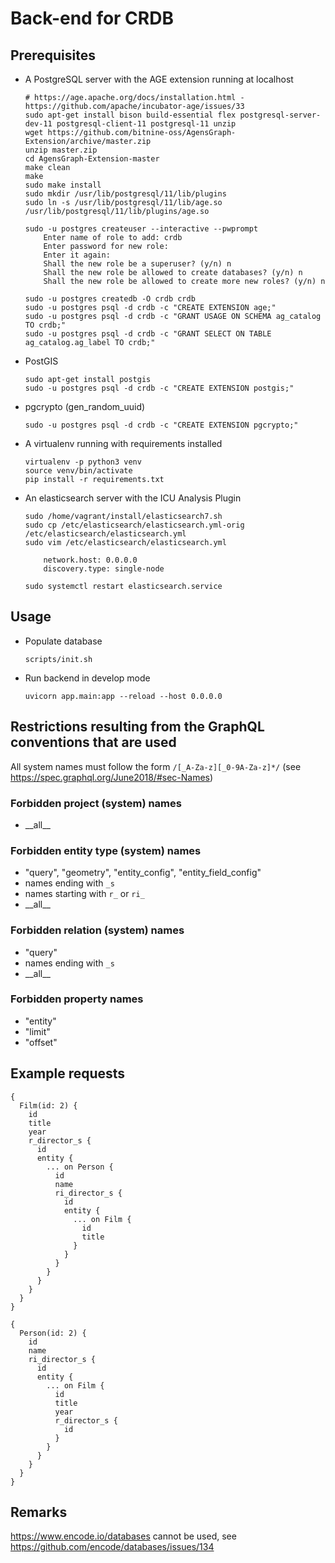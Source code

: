 # Back-end for CRDB

## Prerequisites

* A PostgreSQL server with the AGE extension running at localhost

    ```
    # https://age.apache.org/docs/installation.html - https://github.com/apache/incubator-age/issues/33
    sudo apt-get install bison build-essential flex postgresql-server-dev-11 postgresql-client-11 postgresql-11 unzip
    wget https://github.com/bitnine-oss/AgensGraph-Extension/archive/master.zip
    unzip master.zip
    cd AgensGraph-Extension-master
    make clean
    make
    sudo make install
    sudo mkdir /usr/lib/postgresql/11/lib/plugins
    sudo ln -s /usr/lib/postgresql/11/lib/age.so /usr/lib/postgresql/11/lib/plugins/age.so

    sudo -u postgres createuser --interactive --pwprompt
        Enter name of role to add: crdb
        Enter password for new role:
        Enter it again:
        Shall the new role be a superuser? (y/n) n
        Shall the new role be allowed to create databases? (y/n) n
        Shall the new role be allowed to create more new roles? (y/n) n

    sudo -u postgres createdb -O crdb crdb
    sudo -u postgres psql -d crdb -c "CREATE EXTENSION age;"
    sudo -u postgres psql -d crdb -c "GRANT USAGE ON SCHEMA ag_catalog TO crdb;"
    sudo -u postgres psql -d crdb -c "GRANT SELECT ON TABLE ag_catalog.ag_label TO crdb;"
    ```

* PostGIS

    ```
    sudo apt-get install postgis
    sudo -u postgres psql -d crdb -c "CREATE EXTENSION postgis;"
    ```

* pgcrypto (gen_random_uuid)

    ```
    sudo -u postgres psql -d crdb -c "CREATE EXTENSION pgcrypto;"
    ```

* A virtualenv running with requirements installed

    ```
    virtualenv -p python3 venv
    source venv/bin/activate
    pip install -r requirements.txt
    ```

* An elasticsearch server with the ICU Analysis Plugin

    ```
    sudo /home/vagrant/install/elasticsearch7.sh
    sudo cp /etc/elasticsearch/elasticsearch.yml-orig /etc/elasticsearch/elasticsearch.yml
    sudo vim /etc/elasticsearch/elasticsearch.yml

        network.host: 0.0.0.0
        discovery.type: single-node

    sudo systemctl restart elasticsearch.service
    ```



## Usage

* Populate database

    ```
    scripts/init.sh
    ```

* Run backend in develop mode

    ```
    uvicorn app.main:app --reload --host 0.0.0.0
    ```

## Restrictions resulting from the GraphQL conventions that are used

All system names must follow the form `/[_A-Za-z][_0-9A-Za-z]*/` (see https://spec.graphql.org/June2018/#sec-Names)

### Forbidden project (system) names
* \_\_all\_\_

### Forbidden entity type (system) names
* "query", "geometry", "entity_config", "entity_field_config"
* names ending with `_s`
* names starting with `r_` or `ri_`
* \_\_all\_\_

### Forbidden relation (system) names
* "query"
* names ending with `_s`
* \_\_all\_\_

### Forbidden property names
* "entity"
* "limit"
* "offset"

## Example requests
```
{
  Film(id: 2) {
    id
    title
    year
    r_director_s {
      id
      entity {
        ... on Person {
          id
          name
          ri_director_s {
            id
            entity {
              ... on Film {
                id
                title
              }
            }
          }
        }
      }
    }
  }
}
```

```
{
  Person(id: 2) {
    id
    name
    ri_director_s {
      id
      entity {
        ... on Film {
          id
          title
          year
          r_director_s {
            id
          }
        }
      }
    }
  }
}
```

## Remarks
https://www.encode.io/databases cannot be used, see https://github.com/encode/databases/issues/134